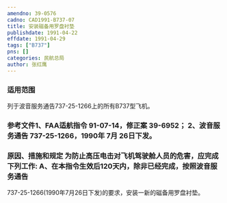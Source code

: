 ```yaml
---
amendno: 39-0576  
cadno: CAD1991-B737-07  
title: 安装磁备用罗盘衬垫  
publishdate: 1991-04-22  
effdate: 1991-04-29  
tags: ["B737"]  
pns: []  
categories: 民航总局  
author: 张红鹰  
---
```

  
### 适用范围  
列于波音服务通告737-25-1266上的所有B737型飞机。  
  
<!--more-->  
### 参考文件1、FAA适航指令 91-07-14，修正案 39-6952； 2、波音服务通告 737-25-1266，1990年 7月 26日下发。  
  
### 原因、措施和规定     为防止高压电击对飞机驾驶舱人员的危害，应完成下列工作: A、在本指令生效后120天内，除非已经完成，按照波音服务通告  
737-25-1266(1990年7月26日下发)的要求，安装一新的磁备用罗盘衬垫。  
